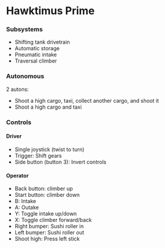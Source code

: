 # Hawktimus Prime

### Subsystems
- Shifting tank drivetrain
- Automatic storage
- Pneumatic intake
- Traversal climber

### Autonomous
2 autons:
- Shoot a high cargo, taxi, collect another cargo, and shoot it
- Shoot a high cargo and taxi

### Controls

#### Driver
- Single joystick (twist to turn)
- Trigger: Shift gears
- Side button (button 3): Invert controls

#### Operator
- Back button: climber up
- Start button: climber down
- B: Intake
- A: Outake
- Y: Toggle intake up/down
- X: Toggle climber forward/back
- Right bumper: Sushi roller in
- Left bumper: Sushi roller out
- Shoot high: Press left stick
